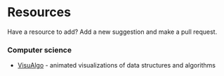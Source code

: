 # Resources 

Have a resource to add? Add a new suggestion and make a pull request. 



### Computer science

- [VisuAlgo](https://visualgo.net/en) - animated visualizations of data structures and algorithms